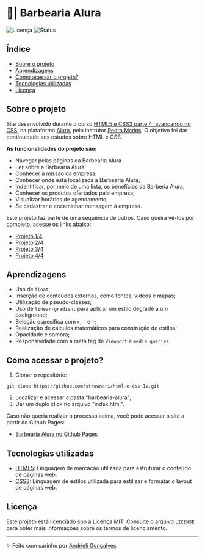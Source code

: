 # 💈| Barbearia Alura

![Licença](https://img.shields.io/badge/Licen%C3%A7a-MIT-f5b5ca.svg)
![Status](https://img.shields.io/badge/Status-Concluído-abf285.svg)

## Índice

- [Sobre o projeto](#sobre-o-projeto)
- [Aprendizagens](#aprendizagens)
- [Como acessar o projeto?](#como-acessar-o-projeto)
- [Tecnologias utilizadas](#tecnologias-utilizadas)
- [Licença](#licença)

## Sobre o projeto

Site desenvolvido durante o curso [HTML5 e CSS3 parte 4: avançando no CSS](https://cursos.alura.com.br/course/html5-css3-avancando-css), na plataforma [Alura](https://www.alura.com.br/), pelo instrutor [Pedro Marins](https://www.linkedin.com/in/pedromarins/). O objetivo foi dar continuidade aos estudos sobre HTML e CSS.

**As funcionalidades do projeto são:**
- Navegar pelas páginas da Barbearia Alura
- Ler sobre a Barbearia Alura;
- Conhecer a missão da empresa;
- Conhecer onde está localizada a Barbearia Alura;
- Indentificar, por meio de uma lista, os benefícios da Barberia Alura;
- Conhecer os produtos ofertados pela empresa;
- Visualizar horários de agendamento;
- Se cadastrar e encaminhar mensagem à empresa.

Este projeto faz parte de uma sequência de outros. Caso queira vê-los por completo, acesse os links abaixo:
* [Projeto 1/4](https://github.com/strawndri/html-e-css-I)
* [Projeto 2/4](https://github.com/strawndri/html-e-css-II)
* [Projeto 3/4](https://github.com/strawndri/html-e-css-III)
* [Projeto 4/4](https://github.com/strawndri/html-e-css-IV)

## Aprendizagens

- Uso de `float`;
- Inserção de conteúdos externos, como fontes, vídeos e mapas;
- Utilização de pseudo-classes;
- Uso de `linear-gradient` para aplicar um estilo degradê a um background;
- Seleção específica com `>`, `~` e `+`;
- Realização de cálculos matemáticos para construção de estilos;
- Opacidade e sombra;
- Responsividade com a meta tag de `Viewport` e `media queries`.

## Como acessar o projeto?

1. Clonar o repositório:
  ```
  git clone https://github.com/strawndri/html-e-css-IV.git
  ```

2. Localizar e acessar a pasta "barbearia-alura";
3. Dar um duplo click no arquivo "index.html".

Caso não queria realizar o processo acima, você pode acessar o site a partir do Github Pages:
- [Barbearia Alura no Github Pages](strawndri.github.io/html-e-css-IV/)

## Tecnologias utilizadas

- [HTML5](https://www.w3schools.com/html/default.asp): Linguagem de marcação utilizada para estruturar o conteúdo de páginas web.
- [CSS3](https://www.w3schools.com/css/default.asp): Linguagem de estilos utilizada para estilizar e formatar o layout de páginas web.

## Licença

Este projeto está licenciado sob a [Licença MIT](https://opensource.org/licenses/MIT). Consulte o arquivo `LICENSE` para obter mais informações sobre os termos de licenciamento.

---

✨ Feito com carinho por [Andrieli Gonçalves](https://github.com/strawndri).
